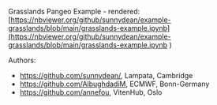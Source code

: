 Grasslands Pangeo Example - rendered:
[https://nbviewer.org/github/sunnydean/example-grasslands/blob/main/grasslands-example.ipynb](https://nbviewer.org/github/sunnydean/example-grasslands/blob/main/grasslands-example.ipynb
)

Authors:
- https://github.com/sunnydean/, Lampata, Cambridge
- https://github.com/AlbughdadiM, ECMWF, Bonn-Germany
- https://github.com/annefou, VitenHub, Oslo